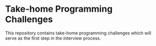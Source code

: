 #  Take-home Programming Challenges
This repository contains take-home programming challenges which will serve as the first step in the interview process.
